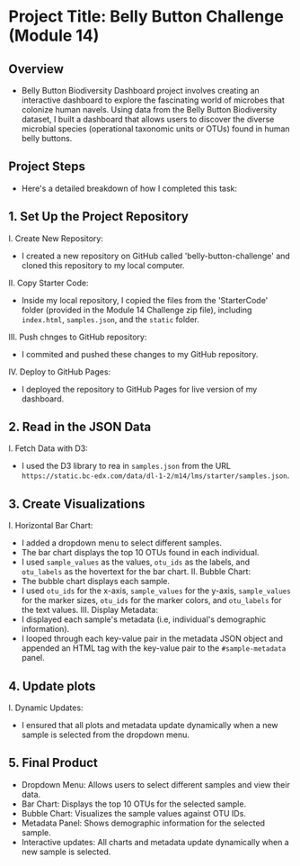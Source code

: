 # Project Title: Belly Button Challenge (Module 14)

## Overview 
* Belly Button Biodiversity Dashboard project involves creating an interactive dashboard to explore the fascinating world of microbes that colonize human navels. Using data from the Belly Button Biodiversity dataset, I built a dashboard that allows users to discover the diverse microbial species (operational taxonomic units or OTUs) found in human belly buttons.

## Project Steps
* Here's a detailed breakdown of how I completed this task:

## 1. Set Up the Project Repository 
I. Create New Repository:
* I created a new repository on GitHub called 'belly-button-challenge' and cloned this repository to my local computer. 

II. Copy Starter Code:
* Inside my local repository, I copied the files from the 'StarterCode' folder (provided in the Module 14 Challenge zip file), including `index.html`, `samples.json`, and the `static` folder. 

III. Push chnges to GitHub repository:
* I commited and pushed these changes to my GitHub repository.

IV. Deploy to GitHub Pages:
* I deployed the repository to GitHub Pages for live version of my dashboard. 

## 2. Read in the JSON Data
I. Fetch Data with D3:
* I used the D3 library to rea in `samples.json` from the URL `https://static.bc-edx.com/data/dl-1-2/m14/lms/starter/samples.json`.

## 3. Create Visualizations
I. Horizontal Bar Chart:
* I added a dropdown menu to select different samples.
* The bar chart displays the top 10 OTUs found in each individual.
* I used `sample_values` as the values, `otu_ids` as the labels, and `otu_labels` as the hovertext for the bar chart. 
II. Bubble Chart:
* The bubble chart displays each sample.
* I used `otu_ids` for the x-axis, `sample_values` for the y-axis, `sample_values` for the marker sizes, `otu_ids` for the marker colors, and `otu_labels` for the text values. 
III. Display Metadata: 
* I displayed each sample's metadata (i.e, individual's demographic information).
* I looped through each key-value pair in the metadata JSON object and appended an HTML tag with the key-value pair to the `#sample-metadata` panel. 

## 4. Update plots
I. Dynamic Updates:
* I ensured that all plots and metadata update dynamically when a new sample is selected from the dropdown menu. 

## 5. Final Product
* Dropdown Menu: Allows users to select different samples and view their data. 
* Bar Chart: Displays the top 10 OTUs for the selected sample. 
* Bubble Chart: Visualizes the sample values against OTU IDs. 
* Metadata Panel: Shows demographic information for the selected sample. 
* Interactive updates: All charts and metadata update dynamically when a new sample is selected.  


 




